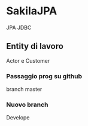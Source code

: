 # SakilaJPA
JPA JDBC
## Entity di lavoro
Actor e Customer

### Passaggio prog su github

branch master

### Nuovo branch

Develope
